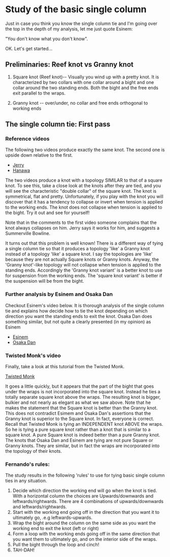 
# Study of the basic single column

Just in case you think you know the single column tie and I'm going over the top in the depth of my analysis, let me just quote Esinem:

 "You don't know what you don't know".

 OK. Let's get started...

## Preliminaries: Reef knot vs Granny knot

 1.  Square knot (Reef knot)-- Visually you wind up with a pretty knot. It is characterized by two collars with one collar around a bight and one collar around the two standing ends. Both the bight and the free ends exit parallel to the wraps.

 1. Granny knot -- over/under, no collar and free ends orthogonal to working ends

## The single column tie: First pass

### Reference videos

The following two videos produce exactly the same knot.
The second one is upside down relative to the first.

* [Jerry](https://www.youtube.com/watch?v=T0Y_JYJ6p-8)
* [Hanawa](https://www.youtube.com/watch?v=4GTfPKRYvhc)

The two videos produce a knot with a topology SIMILAR to that of a square knot. To see this, take a close look at the knots after they are tied, and you will see the characteristic "double collar" of the square knot. The knot is symmetrical, flat and pretty. Unfortunately, if you play with the knot you will discover that it has a tendency to collapse or invert when tension is applied to the working ends. The knot does not collapse when tension is applied to the bight. Try it out and see for yourself!

Note that in the comments to the first video someone complains that the knot always collapses on him. Jerry says it works for him, and suggests a Summerville Bowline.

It turns out that this problem is well known! There is a different way of tying a single column tie so that it produces a topology 'like' a Granny knot instead of a topology 'like' a square knot. I say the topologies are 'like' because they are not actually Square knots or Granny knots. Anyway, the 'Granny knot'-like topology will not collapse when tension is applied to the standing ends. Accordingly the 'Granny knot variant' is a better knot to use for suspension from the working ends. The 'square knot variant' is better if the suspension will be from the bight.

### Further analysis by Esinem and Osaka Dan

Checkout Esinem's video below. It is thorough analysis of the single column tie and explains how decide how to tie the knot depending on which direction you want the standing ends to exit the knot. Osaka Dan does something similar, but not quite a clearly presented (in my opinion) as Esinem


* [Esinem](https://www.youtube.com/watch?v=XB4pOHGO3wI)
* [Osaka Dan](https://vimeo.com/333974403)


### Twisted Monk's video
Finally, take a look at this tutorial from the Twisted Monk.

[Twisted Monk](https://www.youtube.com/watch?v=UhzIQCoLjDc&t=4s)

It goes a little quickly, but it appears that the part of the bight that goes under the wraps is not incorporated into the square knot. Instead he ties a totally separate square knot above the wraps. The resulting knot is bigger, bulkier and not nearly as elegant as what we saw above. Note that he makes the statement that the Square knot is better than the Granny knot. This does not contradict Esimem and Osaka Dan's assertions that the Granny knot is superior to the Square knot. In fact, everyone is correct.  Recall that Twisted Monk is tying an INDEPENDENT knot ABOVE the wraps. So he is tying a pure square knot rather than a knot that is similar to a square knot. A pure Square knot is indeed better than a pure Granny knot. The knots that Osaka Dan and Esinem are tying are not pure Square or Granny knots. They are similar, but in fact the wraps are incorporated into the topology of their knots.

### Fernando's rules:

The study results in the following 'rules' to use for tying basic single column ties in any situation.


1. Decide which direction the working end will go when the knot is tied. With a horizontal column the choices are Upwards/downwards and leftwards/rightwards. There are 4 combinations of upwards/downwards and leftwards/rightwards.
1. Start with the working end going off in the direction that you want it to ultimately go, .e.g leftwards-upwards.
1. Wrap the bight around the column on the same side as you want the working end to exit the knot (left or right)
1. Form a loop with the working ends going off in the same direction that you want them to ultimately go, and on the interior side of the wraps.
1. Pull the bight through the loop and cinch!
1. TAH-DAH!

